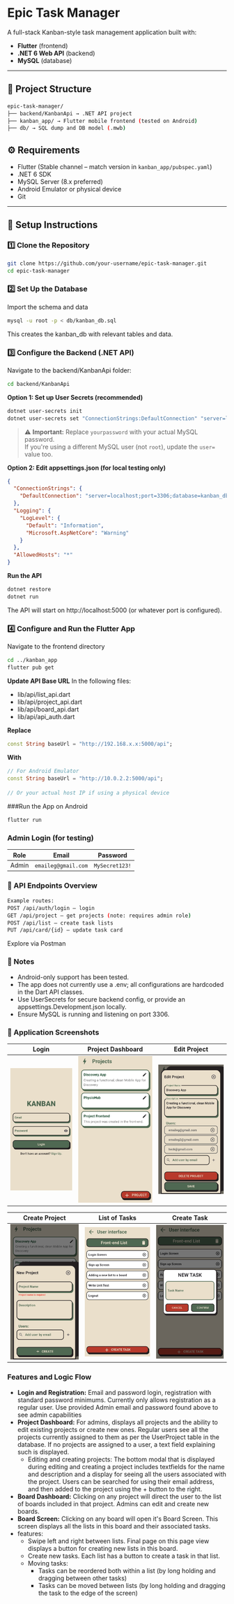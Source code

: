 # Epic Task Manager

A full-stack Kanban-style task management application built with:
- **Flutter** (frontend)
- **.NET 6 Web API** (backend)
- **MySQL** (database)

---

## 📁 Project Structure
```bash
epic-task-manager/
├── backend/KanbanApi → .NET API project
├── kanban_app/ → Flutter mobile frontend (tested on Android)
├── db/ → SQL dump and DB model (.mwb)
```

## ⚙️ Requirements

- Flutter (Stable channel – match version in `kanban_app/pubspec.yaml`)
- .NET 6 SDK
- MySQL Server (8.x preferred)
- Android Emulator or physical device
- Git

---

## 🚀 Setup Instructions

### 1️⃣ Clone the Repository

```bash
git clone https://github.com/your-username/epic-task-manager.git
cd epic-task-manager
```

### 2️⃣ Set Up the Database
Import the schema and data
```bash
mysql -u root -p < db/kanban_db.sql
```
This creates the kanban_db with relevant tables and data.

### 3️⃣ Configure the Backend (.NET API)
Navigate to the backend/KanbanApi folder:
```bash
cd backend/KanbanApi
```

**Option 1: Set up User Secrets (recommended)**
```bash
dotnet user-secrets init
dotnet user-secrets set "ConnectionStrings:DefaultConnection" "server=localhost;port=3306;database=kanban_db;user=root;password=yourpassword"
```
> ⚠️ **Important:** Replace `yourpassword` with your actual MySQL password.  
> If you're using a different MySQL user (not `root`), update the `user=` value too.

**Option 2: Edit appsettings.json (for local testing only)**
```json
{
  "ConnectionStrings": {
    "DefaultConnection": "server=localhost;port=3306;database=kanban_db;user=root;password=yourpassword"
  },
  "Logging": {
    "LogLevel": {
      "Default": "Information",
      "Microsoft.AspNetCore": "Warning"
    }
  },
  "AllowedHosts": "*"
} 
```
**Run the API**
```bash
dotnet restore
dotnet run
```
The API will start on http://localhost:5000 (or whatever port is configured).

### 4️⃣ Configure and Run the Flutter App
Navigate to the frontend directory
```bash
cd ../kanban_app
flutter pub get
```

**Update API Base URL**
In the following files:
- lib/api/list_api.dart
- lib/api/project_api.dart
- lib/api/board_api.dart
- lib/api/api_auth.dart

**Replace**
```dart
const String baseUrl = "http://192.168.x.x:5000/api";
```
**With**
```dart
// For Android Emulator
const String baseUrl = "http://10.0.2.2:5000/api";

// Or your actual host IP if using a physical device
```

###Run the App on Android
```bash
flutter run
```

### Admin Login (for testing)
| Role  | Email            | Password    |
| ----- | ---------------- | ----------- |
| Admin | `emaileg@gmail.com` | `MySecret123!` |


### 🧪 API Endpoints Overview
```bash
Example routes: 
POST /api/auth/login – login
GET /api/project – get projects (note: requires admin role)
POST /api/list – create task lists
PUT /api/card/{id} – update task card
```
Explore via Postman

### 📝 Notes
- Android-only support has been tested.
- The app does not currently use a .env; all configurations are hardcoded in the Dart API classes.
- Use UserSecrets for secure backend config, or provide an appsettings.Development.json locally.
- Ensure MySQL is running and listening on port 3306.

### 📸 Application Screenshots

| Login | Project Dashboard | Edit Project |
|-------|-------------------|--------------|
| ![Login](screenshots/Login.jpg) | ![Project Dashboard](screenshots/ProjectDashboard.jpg) | ![Edit Project](screenshots/EditProject.jpg) |

| Create Project | List of Tasks | Create Task |
|----------------|---------------|-------------|
| ![Create Project](screenshots/CreateProject.jpg) | ![List Task](screenshots/List.jpg) | ![Create Task](screenshots/CreateTask.jpg) |

### Features and Logic Flow
- **Login and Registration:** Email and password login, registration with standard password minimums. Currently only allows registration as a regular user. Use provided Admin email and password found above to see admin capabilities
- **Project Dashboard:** For admins, displays all projects and the ability to edit existing projects or create new ones. Regular users see all the projects currently assigned to them as per the UserProject table in the database. If no projects are assigned to a user, a text field explaining such is displayed.
  - Editing and creating projects: The bottom modal that is displayed during editing and creating a project includes textfields for the name and description and a display for seeing all the users associated with the project. Users can be searched for using their email address, and then added to the project using the + button to the right.  
- **Board Dashboard:** Clicking on any project will direct the user to the list of boards included in that project. Admins can edit and create new boards.
- **Board Screen:** Clicking on any board will open it's Board Screen. This screen displays all the lists in this board and their associated tasks.
- features:
  - Swipe left and right between lists. Final page on this page view displays a button for creating new lists in this board.
  - Create new tasks. Each list has a button to create a task in that list.
  - Moving tasks:
    - Tasks can be reordered both within a list (by long holding and dragging between other tasks)
    - Tasks can be moved between lists (by long holding and dragging the task to the edge of the screen)
